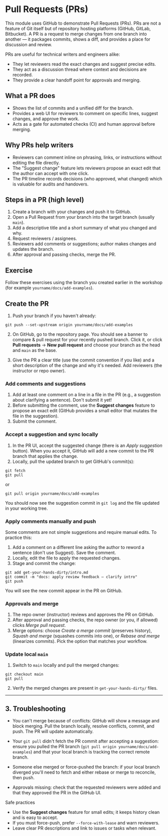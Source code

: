 # Pull Requests (PRs)

This module uses GitHub to demonstrate Pull Requests (PRs). PRs are not a
feature of Git itself but of repository hosting platforms (GitHub, GitLab,
Bitbucket). A PR is a request to merge changes from one branch into another — it
packages commits, shows a diff, and provides a place for discussion and review.

PRs are useful for technical writers and engineers alike:

- They let reviewers read the exact changes and suggest precise edits.
- They act as a discussion thread where context and decisions are recorded.
- They provide a clear handoff point for approvals and merging.

## What a PR does

- Shows the list of commits and a unified diff for the branch.
- Provides a web UI for reviewers to comment on specific lines, suggest changes,
  and approve the work.
- Acts as a gate for automated checks (CI) and human approval before merging.

## Why PRs help writers

- Reviewers can comment inline on phrasing, links, or instructions without
  editing the file directly.
- The "Suggest change" feature lets reviewers propose an exact edit that the
  author can accept with one click.
- The PR timeline records decisions (who approved, what changed) which is
  valuable for audits and handovers.

## Steps in a PR (high level)

1. Create a branch with your changes and push it to GitHub.
2. Open a Pull Request from your branch into the target branch (usually `main`).
3. Add a descriptive title and a short summary of what you changed and why.
4. Request reviewers / assignees.
5. Reviewers add comments or suggestions; author makes changes and updates the
   branch.
6. After approval and passing checks, merge the PR.

## Exercise

Follow these exercises using the branch you created earlier in the workshop (for
example `yourname/docs/add-examples`).

## Create the PR

1. Push your branch if you haven't already:

```
git push --set-upstream origin yourname/docs/add-examples
```

2. On GitHub, go to the repository page. You should see a banner to compare &
   pull request for your recently pushed branch. Click it, or click **Pull
   requests** → **New pull request** and choose your branch as the head and
   `main` as the base.

3. Give the PR a clear title (use the commit convention if you like) and a short
   description of the change and why it's needed. Add reviewers (the instructor
   or repo owner).

### Add comments and suggestions

1. Add at least one comment on a line in a file in the PR (e.g., a suggestion
   about clarifying a sentence). Don't submit it yet!
2. Before submitting the comment, use the **Suggest changes** feature to propose
   an exact edit (GitHub provides a small editor that mutates the file in the
   suggestion).
3. Submit the comment.

### Accept a suggestion and sync locally

1. In the PR UI, accept the suggested change (there is an _Apply suggestion_
   button). When you accept it, GitHub will add a new commit to the PR branch
   that applies the change.
2. Locally, pull the updated branch to get GitHub's commit(s):

```
git fetch
git pull
```

or

```
git pull origin yourname/docs/add-examples
```

You should now see the suggestion commit in `git log` and the file updated in
your working tree.

### Apply comments manually and push

Some comments are not simple suggestions and require manual edits. To practice
this:

1. Add a comment on a different line asking the author to reword a sentence
   (don't use Suggest). Save the comment.
2. Locally, edit the file to apply the requested changes.
3. Stage and commit the change:

```
git add get-your-hands-dirty/intro.md
git commit -m "docs: apply review feedback — clarify intro"
git push
```

You will see the new commit appear in the PR on GitHub.

### Approvals and merge

1. The repo owner (instructor) reviews and approves the PR on GitHub.
2. After approval and passing checks, the repo owner (or you, if allowed) clicks
   _Merge pull request_.
3. Merge options: choose _Create a merge commit_ (preserves history), _Squash
   and merge_ (squashes commits into one), or _Rebase and merge_ (linearizes
   commits). Pick the option that matches your workflow.

### Update local `main`

1. Switch to `main` locally and pull the merged changes:

```
git checkout main
git pull
```

2. Verify the merged changes are present in `get-your-hands-dirty/` files.

---

## 3. Troubleshooting

- You can't merge because of conflicts: GitHub will show a message and block
  merging. Pull the branch locally, resolve conflicts, commit, and push. The PR
  will update automatically.

- Your `git pull` didn't fetch the PR commit after accepting a suggestion:
  ensure you pulled the PR branch (`git pull origin yourname/docs/add-examples`)
  and that your local branch is tracking the correct remote branch.

- Someone else merged or force-pushed the branch: if your local branch diverged
  you'll need to fetch and either rebase or merge to reconcile, then push.

- Approvals missing: check that the requested reviewers were added and that they
  approved the PR in the GitHub UI.

Safe practices

- Use the **Suggest changes** feature for small edits; it keeps history clean
  and is easy to accept.
- If you must force-push, prefer `--force-with-lease` and warn reviewers.
- Leave clear PR descriptions and link to issues or tasks when relevant.

